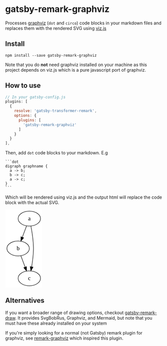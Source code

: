 # gatsby-remark-graphviz

Processes [graphviz](https://www.graphviz.org/) (`dot` and `circo`) code blocks in your markdown files and replaces them with the rendered SVG using [viz.js](https://github.com/mdaines/viz.js/)

## Install

`npm install --save gatsby-remark-graphviz`

Note that you do **not** need graphviz installed on your machine as this project depends on viz.js which is a pure javascript port of graphviz.

## How to use

```javascript
// In your gatsby-config.js
plugins: [
  {
    resolve: 'gatsby-transformer-remark',
    options: {
      plugins: [
        'gatsby-remark-graphviz'
      ]
    }
  }
],
```

Then, add `dot` code blocks to your markdown. E.g

    ```dot
    digraph graphname {
      a -> b;
      b -> c;
      a -> c;
    }
    ```

Which will be rendered using viz.js and the output html will replace the code block with the actual SVG.

<svg width="89pt" height="188pt" viewBox="0.00 0.00 89.00 188.00" xmlns="http://www.w3.org/2000/svg" xmlns:xlink="http://www.w3.org/1999/xlink">
<g id="graph0" class="graph" transform="scale(1 1) rotate(0) translate(4 184)">
<title>graphname</title>
<polygon fill="#ffffff" stroke="transparent" points="-4,4 -4,-184 85,-184 85,4 -4,4" data-darkreader-inline-fill="" data-darkreader-inline-stroke="" style="--darkreader-inline-fill:#212127; --darkreader-inline-stroke:transparent;"></polygon>
<!-- a -->
<g id="node1" class="node">
<title>a</title>
<ellipse fill="none" stroke="#000000" cx="54" cy="-162" rx="27" ry="18" data-darkreader-inline-fill="" data-darkreader-inline-stroke="" style="--darkreader-inline-fill:none; --darkreader-inline-stroke:#e9e3d5;"></ellipse>
<text text-anchor="middle" x="54" y="-157.8" font-family="Times,serif" font-size="14.00" fill="#000000" data-darkreader-inline-fill="" style="--darkreader-inline-fill:#e9e3d5;">a</text>
</g>
<!-- b -->
<g id="node2" class="node">
<title>b</title>
<ellipse fill="none" stroke="#000000" cx="27" cy="-90" rx="27" ry="18" data-darkreader-inline-fill="" data-darkreader-inline-stroke="" style="--darkreader-inline-fill:none; --darkreader-inline-stroke:#e9e3d5;"></ellipse>
<text text-anchor="middle" x="27" y="-85.8" font-family="Times,serif" font-size="14.00" fill="#000000" data-darkreader-inline-fill="" style="--darkreader-inline-fill:#e9e3d5;">b</text>
</g>
<!-- a&#45;&gt;b -->
<g id="edge1" class="edge">
<title>a-&gt;b</title>
<path fill="none" stroke="#000000" d="M47.3258,-144.2022C44.2524,-136.0064 40.5384,-126.1024 37.1305,-117.0145" data-darkreader-inline-fill="" data-darkreader-inline-stroke="" style="--darkreader-inline-fill:none; --darkreader-inline-stroke:#e9e3d5;"></path>
<polygon fill="#000000" stroke="#000000" points="40.3858,-115.7274 33.5974,-107.593 33.8315,-118.1853 40.3858,-115.7274" data-darkreader-inline-fill="" data-darkreader-inline-stroke="" style="--darkreader-inline-fill:#e9e3d5; --darkreader-inline-stroke:#e9e3d5;"></polygon>
</g>
<!-- c -->
<g id="node3" class="node">
<title>c</title>
<ellipse fill="none" stroke="#000000" cx="54" cy="-18" rx="27" ry="18" data-darkreader-inline-fill="" data-darkreader-inline-stroke="" style="--darkreader-inline-fill:none; --darkreader-inline-stroke:#e9e3d5;"></ellipse>
<text text-anchor="middle" x="54" y="-13.8" font-family="Times,serif" font-size="14.00" fill="#000000" data-darkreader-inline-fill="" style="--darkreader-inline-fill:#e9e3d5;">c</text>
</g>
<!-- a&#45;&gt;c -->
<g id="edge3" class="edge">
<title>a-&gt;c</title>
<path fill="none" stroke="#000000" d="M57.7474,-144.0931C59.7466,-133.6241 61.9966,-120.1241 63,-108 64.3197,-92.0545 64.3197,-87.9455 63,-72 62.2945,-63.4753 60.9727,-54.2703 59.5551,-45.917" data-darkreader-inline-fill="" data-darkreader-inline-stroke="" style="--darkreader-inline-fill:none; --darkreader-inline-stroke:#e9e3d5;"></path>
<polygon fill="#000000" stroke="#000000" points="62.9689,-45.1258 57.7474,-35.9069 56.0803,-46.3698 62.9689,-45.1258" data-darkreader-inline-fill="" data-darkreader-inline-stroke="" style="--darkreader-inline-fill:#e9e3d5; --darkreader-inline-stroke:#e9e3d5;"></polygon>
</g>
<!-- b&#45;&gt;c -->
<g id="edge2" class="edge">
<title>b-&gt;c</title>
<path fill="none" stroke="#000000" d="M33.6742,-72.2022C36.7476,-64.0064 40.4616,-54.1024 43.8695,-45.0145" data-darkreader-inline-fill="" data-darkreader-inline-stroke="" style="--darkreader-inline-fill:none; --darkreader-inline-stroke:#e9e3d5;"></path>
<polygon fill="#000000" stroke="#000000" points="47.1685,-46.1853 47.4026,-35.593 40.6142,-43.7274 47.1685,-46.1853" data-darkreader-inline-fill="" data-darkreader-inline-stroke="" style="--darkreader-inline-fill:#e9e3d5; --darkreader-inline-stroke:#e9e3d5;"></polygon>
</g>
</g>
</svg>

## Alternatives

If you want a broader range of drawing options, checkout [gatsby-remark-draw](https://www.npmjs.com/package/gatsby-remark-draw). It provides SvgBobRus, Graphviz, and Mermaid, but note that you must have these already installed on your system

If you're simply looking for a normal (not Gatsby) remark plugin for graphviz, see [remark-graphviz](https://www.npmjs.com/package/remark-graphviz) which inspired this plugin.


